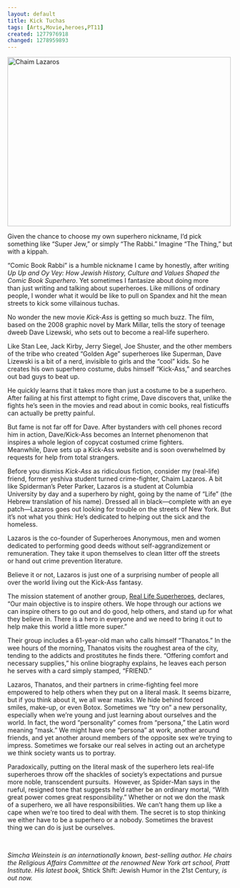 ```yaml
---
layout: default
title: Kick Tuchas
tags: [Arts,Movie,heroes,PT11]
created: 1277976918
changed: 1278959893
---
```

<p><a title="Chaim Lazaros by PresenTense Group, on Flickr" href="http://www.flickr.com/photos/presentensegroup/4787568720/"><img width="500" height="379" alt="Chaim Lazaros" src="http://farm5.static.flickr.com/4082/4787568720_6158849a85.jpg" /></a></p>
<p>Given the chance to choose my own superhero&nbsp;nickname, I&rsquo;d pick something&nbsp;like &ldquo;Super Jew,&rdquo; or simply &ldquo;The Rabbi.&rdquo;&nbsp;Imagine &ldquo;The Thing,&rdquo; but with a kippah.</p>
<p>&ldquo;Comic Book Rabbi&rdquo; is a humble nickname&nbsp;I came by honestly, after writing <em>Up Up&nbsp;and Oy Vey: How Jewish History, Culture and&nbsp;Values Shaped the Comic Book Superhero</em>. Yet&nbsp;sometimes I fantasize about doing more than&nbsp;just writing and talking about superheroes.&nbsp;Like millions of ordinary people, I wonder&nbsp;what it would be like to pull on Spandex and&nbsp;hit the mean streets to kick some villainous&nbsp;tuchas.</p>
<p>No wonder the new movie <em>Kick-Ass</em> is&nbsp;getting so much buzz. The film, based on the&nbsp;2008 graphic novel by Mark Millar, tells the&nbsp;story of teenage dweeb Dave Lizewski, who&nbsp;sets out to become a real-life superhero.</p>
<p>Like Stan Lee, Jack Kirby, Jerry Siegel,&nbsp;Joe Shuster, and the other members of the&nbsp;tribe who created &ldquo;Golden Age&rdquo; superheroes&nbsp;like Superman, Dave Lizewski is a bit of a&nbsp;nerd, invisible to girls and the &ldquo;cool&rdquo; kids. So&nbsp;he creates his own superhero costume, dubs&nbsp;himself &ldquo;Kick-Ass,&rdquo; and searches out bad guys&nbsp;to beat up.</p>
<p>He quickly learns that it takes more than&nbsp;just a costume to be a superhero. After failing&nbsp;at his first attempt to fight crime, Dave discovers&nbsp;that, unlike the fights he&rsquo;s seen in the&nbsp;movies and read about in comic books, real&nbsp;fisticuffs can actually be pretty painful.</p>
<p>But fame is not far off for Dave. After&nbsp;bystanders with cell phones record him in&nbsp;action, Dave/Kick-Ass becomes an Internet&nbsp;phenomenon that inspires a whole legion of&nbsp;copycat costumed crime fighters. Meanwhile,&nbsp;Dave sets up a Kick-Ass website and is soon&nbsp;overwhelmed by requests for help from total&nbsp;strangers.</p>
<p>Before you dismiss <em>Kick-Ass</em> as ridiculous&nbsp;fiction, consider my (real-life) friend, former&nbsp;yeshiva student turned crime-fighter, Chaim&nbsp;Lazaros. A bit like Spiderman&rsquo;s Peter Parker,&nbsp;Lazaros is a student at Columbia University&nbsp;by day and a superhero by night, going by the&nbsp;name of &ldquo;Life&rdquo; (the Hebrew translation of his&nbsp;name). Dressed all in black&mdash;complete with&nbsp;an eye patch&mdash;Lazaros goes out looking for&nbsp;trouble on the streets of New York. But it&rsquo;s&nbsp;not what you think: He&rsquo;s dedicated to helping&nbsp;out the sick and the homeless.</p>
<p>Lazaros is the co-founder of Superheroes&nbsp;Anonymous, men and women dedicated to&nbsp;performing good deeds without self-aggrandizement&nbsp;or remuneration. They take it upon&nbsp;themselves to clean litter off the streets or&nbsp;hand out crime prevention literature.&nbsp;</p>
<p>Believe it or not, Lazaros is just one of a&nbsp;surprising number of people all over the world&nbsp;living out the Kick-Ass fantasy.</p>
<p>The mission statement of another group,&nbsp;<a href="http://www.RealLifeSuperHeroes.org">Real Life Superheroes</a>, declares, &ldquo;Our main objective is&nbsp;to inspire others. We hope through our actions&nbsp;we can inspire others to go out and do good,&nbsp;help others, and stand up for what they believe&nbsp;in. There is a hero in everyone and we need to&nbsp;bring it out to help make this world a little&nbsp;more super.&rdquo;</p>
<p>Their group includes a 61-year-old man&nbsp;who calls himself &ldquo;Thanatos.&rdquo; In the wee hours&nbsp;of the morning, Thanatos visits the roughest&nbsp;area of the city, tending to the addicts and&nbsp;prostitutes he finds there. &ldquo;Offering comfort&nbsp;and necessary supplies,&rdquo; his online biography&nbsp;explains, he leaves each person he serves with a&nbsp;card simply stamped, &ldquo;FRIEND.&rdquo;</p>
<p>Lazaros, Thanatos, and their partners in&nbsp;crime-fighting feel more empowered to help&nbsp;others when they put on a literal mask. It&nbsp;seems bizarre, but if you think about it, we&nbsp;all wear masks. We hide behind forced smiles,&nbsp;make-up, or even Botox. Sometimes we &ldquo;try&nbsp;on&rdquo; a new personality, especially when we&rsquo;re&nbsp;young and just learning about ourselves and&nbsp;the world. In fact, the word &ldquo;personality&rdquo;&nbsp;comes from &ldquo;persona,&rdquo; the Latin word meaning&nbsp;&ldquo;mask.&rdquo; We might have one &ldquo;persona&rdquo; at&nbsp;work, another around friends, and yet another&nbsp;around members of the opposite sex we&rsquo;re trying&nbsp;to impress. Sometimes we forsake our real&nbsp;selves in acting out an archetype we think society&nbsp;wants us to portray.</p>
<p>Paradoxically, putting on the literal mask&nbsp;of the superhero lets real-life superheroes&nbsp;throw off the shackles of society&rsquo;s expectations&nbsp;and pursue more noble, transcendent pursuits. &nbsp;However, as Spider-Man says in the rueful, resigned&nbsp;tone that suggests he&rsquo;d rather be an ordinary mortal, &ldquo;With great power comes great&nbsp;responsibility.&rdquo; Whether or not we don the&nbsp;mask of a superhero, we all have responsibilities. We can&rsquo;t hang them up like a cape when&nbsp;we&rsquo;re too tired to deal with them. The secret is to stop thinking we either have to be a superhero&nbsp;or a nobody. Sometimes the bravest thing&nbsp;we can do is just be ourselves.</p>
<p>&nbsp;</p>
<p><em>Simcha Weinstein is an internationally&nbsp;known, best-selling author.&nbsp;He chairs the Religious Affairs&nbsp;Committee at the renowned New York&nbsp;art school, Pratt Institute. His latest book,&nbsp;</em>Shtick Shift: Jewish Humor in the 21st&nbsp;Century<em>, is out now.</em></p>
<p>&nbsp;</p>